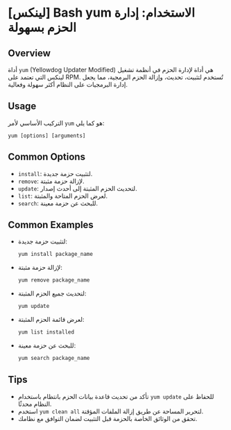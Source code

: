 # [لينكس] Bash yum الاستخدام: إدارة الحزم بسهولة

## Overview
أداة `yum` (Yellowdog Updater Modified) هي أداة لإدارة الحزم في أنظمة تشغيل لينكس التي تعتمد على RPM. تُستخدم لتثبيت، تحديث، وإزالة الحزم البرمجية، مما يجعل إدارة البرمجيات على النظام أكثر سهولة وفعالية.

## Usage
التركيب الأساسي لأمر `yum` هو كما يلي:
```
yum [options] [arguments]
```

## Common Options
- `install`: لتثبيت حزمة جديدة.
- `remove`: لإزالة حزمة مثبتة.
- `update`: لتحديث الحزم المثبتة إلى أحدث إصدار.
- `list`: لعرض الحزم المتاحة والمثبتة.
- `search`: للبحث عن حزمة معينة.

## Common Examples
- لتثبيت حزمة جديدة:
  ```bash
  yum install package_name
  ```

- لإزالة حزمة مثبتة:
  ```bash
  yum remove package_name
  ```

- لتحديث جميع الحزم المثبتة:
  ```bash
  yum update
  ```

- لعرض قائمة الحزم المثبتة:
  ```bash
  yum list installed
  ```

- للبحث عن حزمة معينة:
  ```bash
  yum search package_name
  ```

## Tips
- تأكد من تحديث قاعدة بيانات الحزم بانتظام باستخدام `yum update` للحفاظ على النظام محدثًا.
- استخدم `yum clean all` لتحرير المساحة عن طريق إزالة الملفات المؤقتة.
- تحقق من الوثائق الخاصة بالحزمة قبل التثبيت لضمان التوافق مع نظامك.